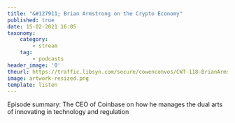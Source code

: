 ```yaml
---
title: "&#127911; Brian Armstrong on the Crypto Economy"
published: true
date: 15-02-2021 16:05
taxonomy:
    category:
        - stream
    tag:
        - podcasts
header_image: '0'
theurl: https://traffic.libsyn.com/secure/cowenconvos/CWT-118-BrianArmstrong-podcast-v1.mp3?dest-id=850607
image: artwork-resized.png
template: listen
--- 
```

Episode summary: The CEO of Coinbase on how he manages the dual arts of innovating in technology and regulation
